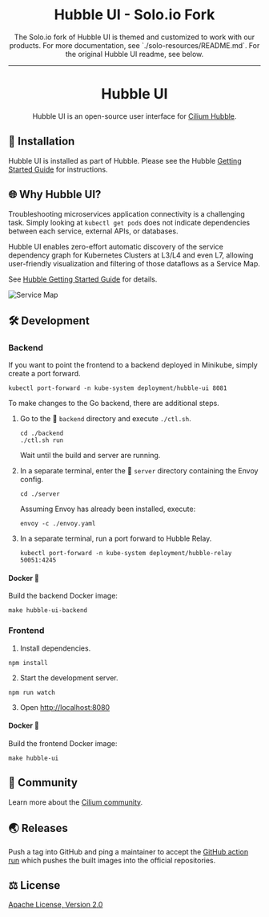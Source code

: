 <h1 align="center">Hubble UI - Solo.io Fork</h1>

<p align="center">
  The Solo.io fork of Hubble UI is themed and customized to work with our products. For more documentation, see `./solo-resources/README.md`. For the original Hubble UI readme, see below.
</p>

---

<h1 align="center">Hubble UI</h1>
<p align="center">
  Hubble UI is an open-source user interface for <a href="https://github.com/cilium/hubble">Cilium Hubble</a>.
</p>

## 🚀 Installation

Hubble UI is installed as part of Hubble. Please see the Hubble [Getting Started Guide](https://docs.cilium.io/en/stable/gettingstarted/hubble/#deploy-cilium-and-hubble) for instructions.

## 🌐 Why Hubble UI?

Troubleshooting microservices application connectivity is a challenging task. Simply looking at `kubectl get pods` does not indicate dependencies between each service, external APIs, or databases.

Hubble UI enables zero-effort automatic discovery of the service dependency graph for Kubernetes Clusters at L3/L4 and even L7, allowing user-friendly visualization and filtering of those dataflows as a Service Map.

See [Hubble Getting Started Guide](https://docs.cilium.io/en/stable/gettingstarted/hubble/#deploy-cilium-and-hubble) for details.

![Service Map](promo/servicemap.png)

## 🛠 Development

### Backend

If you want to point the frontend to a backend deployed in Minikube, simply create a port forward.

```shell
kubectl port-forward -n kube-system deployment/hubble-ui 8081
```

To make changes to the Go backend, there are additional steps.

1. Go to the 📁 `backend` directory and execute `./ctl.sh`.

   ```shell
   cd ./backend
   ./ctl.sh run
   ```

   Wait until the build and server are running.

2. In a separate terminal, enter the 📁 `server` directory containing the Envoy config.

   ```shell
   cd ./server
   ```

   Assuming Envoy has already been installed, execute:

   ```shell
   envoy -c ./envoy.yaml
   ```

3. In a separate terminal, run a port forward to Hubble Relay.

   ```shell
   kubectl port-forward -n kube-system deployment/hubble-relay 50051:4245
   ```

#### Docker 🐳

Build the backend Docker image:

```shell
make hubble-ui-backend
```

### Frontend

1. Install dependencies.

```shell
npm install
```

2. Start the development server.

```shell
npm run watch
```

3. Open [http://localhost:8080](http://localhost:8080)

#### Docker 🐳

Build the frontend Docker image:

```shell
make hubble-ui
```

## 🐝 Community

Learn more about the [Cilium community](https://github.com/cilium/cilium#community).

## 🌏 Releases

Push a tag into GitHub and ping a maintainer to accept the [GitHub action run](https://github.com/cilium/hubble-ui/actions) which pushes the built images into the official repositories.

## ⚖️ License

[Apache License, Version 2.0](https://github.com/cilium/hubble-ui/blob/master/LICENSE)
